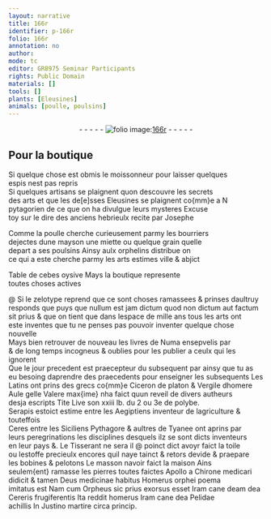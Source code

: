 ```yaml
---
layout: narrative
title: 166r
identifier: p-166r
folio: 166r
annotation: no
author:
mode: tc
editor: GR8975 Seminar Participants
rights: Public Domain
materials: []
tools: []
plants: [Eleusines]
animals: [poulle, poulsins]
---
```


<div class="folio" align="center">- - - - - <a href="http://gallica.bnf.fr/ark:/12148/btv1b10500001g/f337.item.r=" target="_blank"><img src="https://cu-mkp.github.io/2017-workshop-edition/assets/photo-icon.png" alt="folio image: " style="display:inline-block; margin-bottom:-3px;"/>166r</a> - - - - - </div>  
  

## Pour la boutique

 
Si quelque chose est obmis le <span class="pro">moissonneur</span> pour laisser quelques<br/> espis nest pas repris<br/> Si quelques <span class="pro">artisans</span> se plaignent quon descouvre les secrets<br/> des arts et que les de[e]sses <span class="pa">Eleusines</span> se plaignent co{mm}e a <span class="pn">N</span><br/> pytagorien de ce que on ha divulgue leurs mysteres Excuse<br/> toy sur le dire des anciens <span class="pl">hebrieulx</span> recite par <span class="pn">Josephe</span>
 
 Comme la <span class="al">poulle</span> cherche curieusement parmy les bourriers<br/> dejectes dune mayson une miette ou quelque grain quelle<br/> depart a ses <span class="al">poulsins</span> Ainsy aulx orphelins distribue on<br/> ce qui a este cherche parmy les arts estimes ville & abjict
 
 Table de <span class="pn">cebes</span> oysive Mays la boutique represente<br/> toutes choses actives
 
@ Si le zelotype reprend que ce sont choses ramassees & prinses daultruy<br/> responds que puys que nullum est jam dictum quod non dictum aut factum<br/> sit prius & que on tient que dans lespace de mille ans tous les arts ont<br/> este inventes que tu ne penses pas pouvoir inventer quelque chose nouvelle<br/> Mays bien retrouver de nouveau les livres de <span class="pn">Numa</span> ensepvelis <span class="del">par</span><br/> & de long temps incogneus & oublies pour les publier a ceulx qui les ignorent<br/> Que le jour precedent est praecepteur du subsequent par ainsy que tu as<br/> eu besoing daprendre des praecedents pour enseigner les subsequents Les<br/> <span class="pl">Latins</span> ont prins des <span class="pl">grecs</span> co{mm}e <span class="pn">Ciceron</span> de <span class="pn">platon</span> & <span class="pn">Vergile</span> d<span class="pn">homere</span><br/> <span class="pn">Aule gelle</span> <span class="pn">Valere max{ime}</span> nha faict quun reveil de divers autheurs<br/> desja escripts <span class="pn">Tite Live</span> son xxiii lb. du 2 ou 3e de <span class="pn">polybe</span>.<br/> <span class="pn">Serapis</span> estoict estime entre les <span class="pl">Aegiptiens</span> inventeur de lagriculture & touteffois<br/> <span class="pn">Ceres</span> entre les <span class="pl">Siciliens</span> <span class="pn">Pythagore</span> & aultres de <span class="pl">Tyanee</span> ont aprins par<br/> leurs peregrinations les disciplines desquels ilz se sont dicts inventeurs<br/> en leur pays &. Le <span class="pro">Tisserant</span> ne sera <span class="add">il</span> @ poinct dict avoyr faict la toile<br/> ou lestoffe precieulx encores quil naye tainct & retors devide & praepare<br/> les bobines & pelotons Le <span class="pro">masson</span> navoir faict la maison Ains<br/> seulem{ent} ramasse les pierres toutes faictes <span class="pn">Apollo</span> a <span class="pn">Chirone</span> <span class="pro">medicari</span><br/> didicit & tamen Deus medicinae habitus <span class="pn">Homerus</span> orphei poema<br/> imitatus est Nam cum <span class="pn">Orpheus</span> sic prius exorsus esset Iram cane <span class="del">deam</span> dea<br/> <span class="pn">Cereris</span> frugiferentis Ita reddit <span class="pn">homerus</span> Iram cane dea <span class="pn">Pelidae</span><br/> <span class="pn">achillis</span> In <span class="pn">Justino martire</span> circa princip.
 
